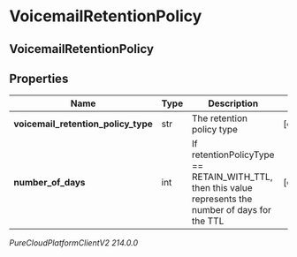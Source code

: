 # VoicemailRetentionPolicy

## VoicemailRetentionPolicy

## Properties

|Name | Type | Description | Notes|
|------------ | ------------- | ------------- | -------------|
| **voicemail_retention_policy_type** | str | The retention policy type | [optional] |
| **number_of_days** | int | If retentionPolicyType &#x3D;&#x3D; RETAIN_WITH_TTL, then this value represents the number of days for the TTL | [optional] |



_PureCloudPlatformClientV2 214.0.0_
